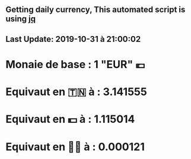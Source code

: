 ## Getting daily currency, This automated script is using [jq](https://stedolan.github.io/jq/)
## Last Update:  2019-10-31 à 21:00:02
 # Monaie de base : 1 "EUR" 💶 
 # Equivaut en 🇹🇳 à :  3.141555 
 # Equivaut en 💵 à : 1.115014
 # Equivaut en 🐱‍💻 à :  0.000121
